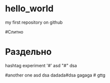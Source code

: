 # hello_world
my first repository on github

#Слитно
# Раздельно

hashtag experiment
'#' asd
"#" dsa

#another one
asd
dsa
dadada#dsa
gagaga # gttg
